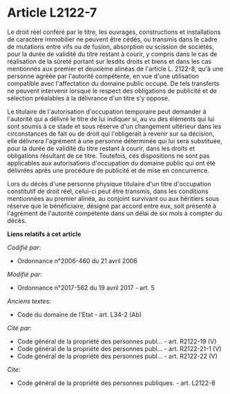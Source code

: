 # Article L2122-7

Le droit réel conféré par le titre, les ouvrages, constructions et installations de caractère immobilier ne peuvent être
cédés, ou transmis dans le cadre de mutations entre vifs ou de fusion, absorption ou scission de sociétés, pour la durée de
validité du titre restant à courir, y compris dans le cas de réalisation de la sûreté portant sur lesdits droits et biens et
dans les cas mentionnés aux premier et deuxième alinéas de l'article L. 2122-8, qu'à une personne agréée par l'autorité
compétente, en vue d'une utilisation compatible avec l'affectation du domaine public occupé. De tels transferts ne peuvent
intervenir lorsque le respect des obligations de publicité et de sélection préalables à la délivrance d'un titre s'y oppose.

Le titulaire de l'autorisation d'occupation temporaire peut demander à l'autorité qui a délivré le titre de lui indiquer si,
au vu des éléments qui lui sont soumis à ce stade et sous réserve d'un changement ultérieur dans les circonstances de fait ou
de droit qui l'obligerait à revenir sur sa décision, elle délivrera l'agrément à une personne déterminée qui lui sera
substituée, pour la durée de validité du titre restant à courir, dans les droits et obligations résultant de ce titre.
Toutefois, ces dispositions ne sont pas applicables aux autorisations d'occupation du domaine public qui ont été délivrées
après une procédure de publicité et de mise en concurrence.

Lors du décès d'une personne physique titulaire d'un titre d'occupation constitutif de droit réel, celui-ci peut être
transmis, dans les conditions mentionnées au premier alinéa, au conjoint survivant ou aux héritiers sous réserve que le
bénéficiaire, désigné par accord entre eux, soit présenté à l'agrément de l'autorité compétente dans un délai de six mois à
compter du décès.

**Liens relatifs à cet article**

_Codifié par_:

  - Ordonnance n°2006-460 du 21 avril 2006

_Modifié par_:

  - Ordonnance n°2017-562 du 19 avril 2017 - art. 5

_Anciens textes_:

  - Code du domaine de l'Etat - art. L34-2 (Ab)

_Cité par_:

  - Code général de la propriété des personnes publ... - art. R2122-19 (V)
  - Code général de la propriété des personnes publ... - art. R2122-21-1 (V)
  - Code général de la propriété des personnes publ... - art. R2122-22 (V)

_Cite_:

  - Code général de la propriété des personnes publiques. - art. L2122-8
